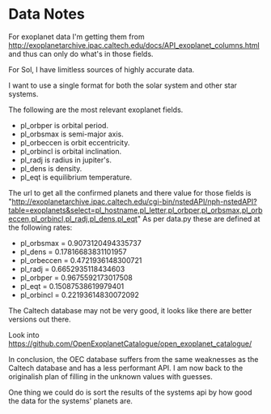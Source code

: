 # Data Notes

For exoplanet data I'm getting them from
http://exoplanetarchive.ipac.caltech.edu/docs/API_exoplanet_columns.html
and thus can only do what's in those fields.

For Sol, I have limitless sources of highly accurate data.

I want to use a single format for both the solar system and other
star systems.

The following are the most relevant exoplanet fields.
* pl_orbper is orbital period.
* pl_orbsmax is semi-major axis.
* pl_orbeccen is orbit eccentricity.
* pl_orbincl is orbital inclination.
* pl_radj is radius in jupiter's.
* pl_dens is density.
* pl_eqt is equilibrium temperature.

The url to get all the confirmed planets and there value for those fields is
  "http://exoplanetarchive.ipac.caltech.edu/cgi-bin/nstedAPI/nph-nstedAPI?table=exoplanets&select=pl_hostname,pl_letter,pl_orbper,pl_orbsmax,pl_orbeccen,pl_orbincl,pl_radj,pl_dens,pl_eqt"
As per data.py these are defined at the following rates:
* pl_orbsmax = 0.9073120494335737
* pl_dens = 0.17816683831101957
* pl_orbeccen = 0.4721936148300721
* pl_radj = 0.6652935118434603
* pl_orbper = 0.9675592173017508
* pl_eqt =  0.15087538619979401
* pl_orbincl = 0.22193614830072092

The Caltech database may not be very good, it looks like there are
better versions out there.

Look into https://github.com/OpenExoplanetCatalogue/open_exoplanet_catalogue/

In conclusion, the OEC database suffers from the same weaknesses as the
Caltech database and has a less performant API. I am now back to the
originalish plan of filling in the unknown values with guesses.

One thing we could do is sort the results of the systems api by how
good the data for the systems' planets are.

